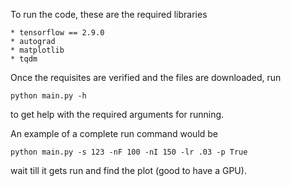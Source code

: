 
To run the code, these are the required libraries
```
* tensorflow == 2.9.0
* autograd
* matplotlib
* tqdm
```

Once the requisites are verified and the files are downloaded, run
```
python main.py -h
```
to get help with the required arguments for running.

An example of a complete run command would be
```
python main.py -s 123 -nF 100 -nI 150 -lr .03 -p True
```
wait till it gets run and find the plot (good to have a GPU).

